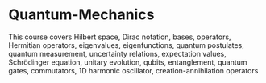 # Quantum-Mechanics
This course covers Hilbert space, Dirac notation, bases, operators, Hermitian operators, eigenvalues, eigenfunctions, quantum postulates, quantum measurement, uncertainty relations, expectation values, Schrödinger equation, unitary evolution, qubits, entanglement, quantum gates, commutators, 1D harmonic oscillator, creation-annihilation operators
